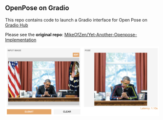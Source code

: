 ## OpenPose on Gradio

This repo contains code to launch a Gradio interface for Open Pose on [Gradio Hub](https://hub.gradio.app)

Please see the **original repo**: [MikeOfZen/Yet-Another-Openpose-Implementation](https://github.com/MikeOfZen/Yet-Another-Openpose-Implementation)


<p align="center">
  <img src="https://github.com/gradio-app/Yet-Another-Openpose-Implementation/blob/master/screenshot.png?raw=true"/>
  </p>

